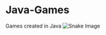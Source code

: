 # Java-Games
Games created in Java
![Snake Image](https://github.com/antimattermusic/Java-Games/blob/master/snake/screenshot.png)
